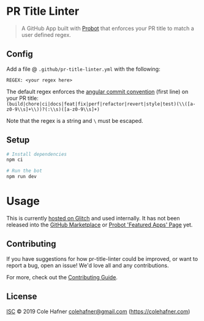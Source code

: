 # PR Title Linter

> A GitHub App built with [Probot](https://github.com/probot/probot) that enforces your PR title to match a user defined regex.

## Config
Add a file @ `.github/pr-title-linter.yml` with the following:

```
REGEX: <your regex here>
```
The default regex enforces the [angular commit convention](https://github.com/angular/angular/blob/master/CONTRIBUTING.md#-commit-message-guidelines) (first line) on your PR title: `(build|chore|ci|docs|feat|fix|perf|refactor|revert|style|test)(\\([a-z0-9\\s]+\\))?(:\\s)([a-z0-9\\s]+)`

Note that the regex is a string and `\` must be escaped. 


## Setup

```sh
# Install dependencies
npm ci

# Run the bot
npm run dev
```

# Usage
This is currently [hosted on Glitch](https://colehafner-pr-title-linter-1.glitch.me) and used internally. It has not been released into the [GitHub Marketplace](https://github.com/marketplace?type=apps) or [Probot 'Featured Apps' Page](https://probot.github.io/apps/) yet.

## Contributing

If you have suggestions for how pr-title-linter could be improved, or want to report a bug, open an issue! We'd love all and any contributions.

For more, check out the [Contributing Guide](CONTRIBUTING.md).

## License

[ISC](LICENSE) © 2019 Cole Hafner <colehafner@gmail.com> (https://colehafner.com)
